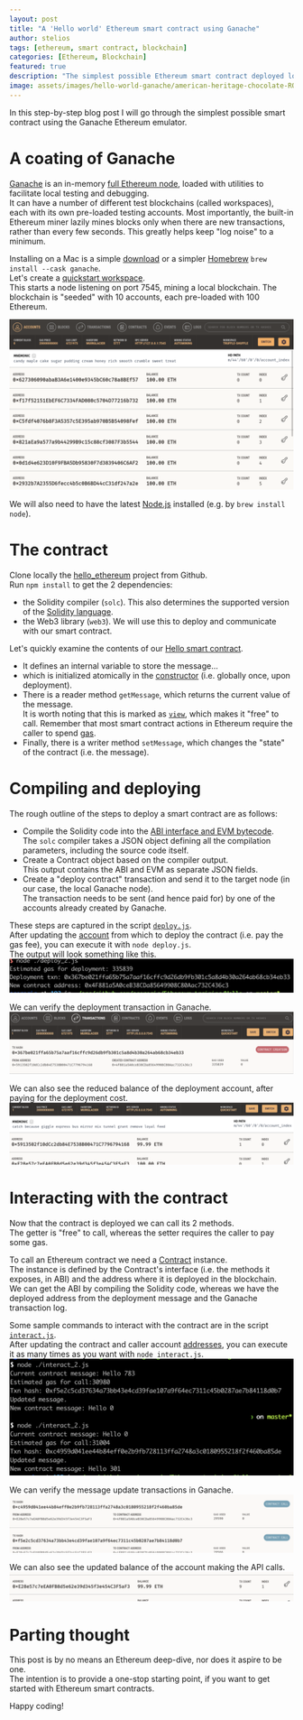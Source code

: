 ```yaml
---
layout: post
title: "A 'Hello world' Ethereum smart contract using Ganache"
author: stelios
tags: [ethereum, smart contract, blockchain]
categories: [Ethereum, Blockchain]
featured: true
description: "The simplest possible Ethereum smart contract deployed locally using Ganache."
image: assets/images/hello-world-ganache/american-heritage-chocolate-RQ4TXxFaaZc-unsplash.jpg
---
```


In this step-by-step blog post I will go through the simplest possible smart contract using the Ganache Ethereum emulator.

# A coating of Ganache

[Ganache][1] is an in-memory [full Ethereum node][2], loaded with utilities to facilitate local testing and debugging.  
It can have a number of different test blockchains (called workspaces), each with its own pre-loaded testing accounts. 
Most importantly, the built-in Ethereum miner lazily mines blocks only when there are new transactions, rather than every 
few seconds. This greatly helps keep "log noise" to a minimum.   

Installing on a Mac is a simple [download][3] or a simpler [Homebrew][4] `brew install --cask ganache`.  
Let's create a [quickstart workspace][5].  
This starts a node listening on port 7545, mining a local blockchain. The blockchain is "seeded" with 10 accounts, each 
pre-loaded with 100 Ethereum.

![Ganache workspace](../assets/images/hello-world-ganache/ganache-accounts.png)

We will also need to have the latest [Node.js][6] installed (e.g. by `brew install node`).

# The contract 

Clone locally the [hello_ethereum][7] project from Github.  
Run `npm install` to get the 2 dependencies:  
* the Solidity compiler (`solc`). This also determines the supported version of the [Solidity language][18].
* the Web3 library (`web3`). We will use this to deploy and communicate with our smart contract.

Let's quickly examine the contents of our [Hello smart contract][8].  
* It defines an internal variable to store the message...
* which is initialized atomically in the [constructor][9] (i.e. globally once, upon deployment).
* There is a reader method `getMessage`, which returns the current value of the message.    
  It is worth noting that this is marked as [`view`][10], which makes it "free" to call. 
  Remember that most smart contract actions in Ethereum require the caller to spend [gas][11]. 
* Finally, there is a writer method `setMessage`, which changes the "state" of the contract (i.e. the message). 

# Compiling and deploying

The rough outline of the steps to deploy a smart contract are as follows:  
* Compile the Solidity code into the [ABI interface and EVM bytecode][12].  
  The `solc` compiler takes a JSON object defining all the compilation parameters, including the source code itself.
* Create a Contract object based on the compiler output.  
  This output contains the ABI and EVM as separate JSON fields.
* Create a "deploy contract" transaction and send it to the target node (in our case, the local Ganache node).  
  The transaction needs to be sent (and hence paid for) by one of the accounts already created by Ganache.
  
These steps are captured in the script [`deploy.js`][13].  
After updating the [account][14] from which to deploy the contract (i.e. pay the gas fee), you can execute it with
`node deploy.js`.  
The output will look something like this.  
![Deploy script](../assets/images/hello-world-ganache/deploy.png)

We can verify the deployment transaction in Ganache.  
![Deploy transaction](../assets/images/hello-world-ganache/deploy_transaction.png)

We can also see the reduced balance of the deployment account, after paying for the deployment cost.
![Deploy cost](../assets/images/hello-world-ganache/deploy_cost.png)

# Interacting with the contract

Now that the contract is deployed we can call its 2 methods.  
The getter is "free" to call, whereas the setter requires the caller to pay some gas.

To call an Ethereum contract we need a [Contract][15] instance.  
The instance is defined by the Contract's interface (i.e. the methods it exposes, in ABI) and the address where it is 
deployed in the blockchain.  
We can get the ABI by compiling the Solidity code, whereas we have the deployed address from the deployment message and the 
Ganache transaction log.

Some sample commands to interact with the contract are in the script [`interact.js`][16].  
After updating the contract and caller account [addresses][17], you can execute it as many times as you want with `node interact.js`.  
![Multiple calls](../assets/images/hello-world-ganache/calling.png)

We can verify the message update transactions in Ganache.  
![Calling transaction](../assets/images/hello-world-ganache/calling_txn.png)

We can also see the updated balance of the account making the API calls.
![Calling cost](../assets/images/hello-world-ganache/caller.png)

# Parting thought

This post is by no means an Ethereum deep-dive, nor does it aspire to be one.  
The intention is to provide a one-stop starting point, if you want to get started with Ethereum smart contracts. 

Happy coding!


  [1]: https://www.trufflesuite.com/ganache
  [2]: https://ethereum.org/en/developers/docs/nodes-and-clients/
  [3]: https://github.com/trufflesuite/ganache/releases
  [4]: https://brew.sh/
  [5]: https://www.trufflesuite.com/docs/ganache/workspaces/the-quickstart-workspace
  [6]: https://nodejs.org/en/
  [7]: https://github.com/sgerogia/hello_ethereum
  [8]: https://github.com/sgerogia/hello_ethereum/blob/master/Hello.sol
  [9]: https://www.tutorialspoint.com/solidity/solidity_constructors.htm
 [10]: https://docs.soliditylang.org/en/v0.4.24/contracts.html#view-functions
 [11]: https://ethereum.org/en/developers/docs/gas/
 [12]: https://medium.com/@eiki1212/explaining-ethereum-contract-abi-evm-bytecode-6afa6e917c3b
 [13]: https://github.com/sgerogia/hello_ethereum/blob/master/deploy.js
 [14]: https://github.com/sgerogia/hello_ethereum/blob/master/deploy.js#L39
 [15]: https://web3js.readthedocs.io/en/v1.2.11/web3-eth-contract.html#
 [16]: https://github.com/sgerogia/hello_ethereum/blob/master/interact.js
 [17]: https://github.com/sgerogia/hello_ethereum/blob/master/interact.js#L32-L42
 [18]: https://docs.soliditylang.org/en/v0.8.6/
  